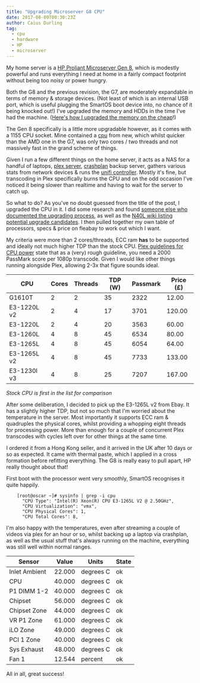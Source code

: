 ```yaml
---
title: "Upgrading Microserver G8 CPU"
date: 2017-08-09T00:30:23Z
author: Caius Durling
tag:
  - cpu
  - hardware
  - HP
  - microserver
---
```


My home server is a [HP Proliant Microserver Gen 8][g8], which is modestly powerful and runs everything I need at home in a fairly compact footprint without being too noisy or power hungry.

Both the G8 and the previous revision, the G7, are moderately expandable in terms of memory & storage devices. (Not least of which is an internal USB port, which is useful plugging the SmartOS boot device into, no chance of it being knocked out!) I've upgraded the memory and HDDs in the time I've had the machine. ([Here's how I upgraded the memory on the cheap][g8 memory upgrade]!)

The Gen 8 specifically is a little more upgradable however, as it comes with a 1155 CPU socket. Mine contained a [cpu][stock cpu] from new, which whilst quicker than the AMD one in the G7, was only two cores / two threads and not massively fast in the grand scheme of things.

Given I run a few different things on the home server, it acts as a NAS for a handful of laptops, [plex server][], [crashplan][] backup server, gathers various stats from network devices & runs the [unifi controller][]. Mostly it's fine, but transcoding in Plex specifically burns the CPU and on the odd occasion I've noticed it being slower than realtime and having to wait for the server to catch up.

So what to do? As you've no doubt guessed from the title of the post, I upgraded the CPU in it. I did some research and found [someone else who documented the upgrading process][upgrade process], as well as the [N40L wiki listing potential upgrade candidates][upgrade candidates]. I then pulled together my own table of processors, specs & price on fleabay to work out which I want.

My criteria were more than 2 cores/threads, ECC ram **has** to be supported and ideally not much higher TDP than the stock CPU. [Plex guidelines for CPU power][plex cpu] state that as a (very) rough guideline, you need a 2000 PassMark score per 1080p transcode. Given I would like other things running alongside Plex, allowing 2-3x that figure sounds ideal.

CPU         | Cores | Threads | TDP (W) | Passmark | Price (£)
------------|-------|---------|---------|----------|----------
G1610T      | 2     | 2       | 35      | 2322     | 12.00
E3-1220L v2 | 2     | 4       | 17      | 3701     | 120.00
E3-1220L    | 2     | 4       | 20      | 3563     | 60.00
E3-1260L    | 4     | 8       | 45      | 6534     | 80.00
E3-1265L    | 4     | 8       | 45      | 6054     | 64.00
E3-1265L v2 | 4     | 8       | 45      | 7733     | 133.00
E3-1230l v3 | 4     | 8       | 25      | 7207     | 167.00

*Stock CPU is first in the list for comparison*


After some deliberation, I decided to pick up the E3-1265L v2 from Ebay. It has a slightly higher TDP, but not so much that I'm worried about the temperature in the server. Most importantly it supports ECC ram & quadruples the physical cores, whilst providing a whopping eight threads for processing power. More than enough for a couple of concurrent Plex transcodes with cycles left over for other things at the same time.

I ordered it from a Hong Kong seller, and it arrived in the UK after 10 days or so as expected. It came with thermal paste, which I applied in a cross formation before refitting everything. The G8 is really easy to pull apart, HP really thought about that!

First boot with the processor went very smoothly, SmartOS recognises it quite happily.

        [root@oscar ~]# sysinfo | grep -i cpu
          "CPU Type": "Intel(R) Xeon(R) CPU E3-1265L V2 @ 2.50GHz",
          "CPU Virtualization": "vmx",
          "CPU Physical Cores": 1,
          "CPU Total Cores": 8,

I'm also happy with the temperatures, even after streaming a couple of videos via plex for an hour or so, whilst backing up a laptop via crashplan, as well as the usual stuff that's always running on the machine, everything was still well within normal ranges.

Sensor        | Value      | Units      | State
--------------|------------|------------|------
Inlet Ambient | 22.000     | degrees C  | ok
CPU           | 40.000     | degrees C  | ok
P1 DIMM 1-2   | 40.000     | degrees C  | ok
Chipset       | 56.000     | degrees C  | ok
Chipset Zone  | 44.000     | degrees C  | ok
VR P1 Zone    | 61.000     | degrees C  | ok
iLO Zone      | 49.000     | degrees C  | ok
PCI 1 Zone    | 40.000     | degrees C  | ok
Sys Exhaust   | 48.000     | degrees C  | ok
Fan 1         | 12.544     | percent    | ok

All in all, great success!

[g8]: https://www.hpe.com/uk/en/product-catalog/servers/proliant-servers/pip.hpe-proliant-microserver-gen8.5379860.html
[g8 memory upgrade]: /finding-cheap-microserver-g8-memory/
[stock cpu]: https://ark.intel.com/products/71074/Intel-Celeron-Processor-G1610T-2M-Cache-2_30-GHz
[plex server]: https://www.plex.tv/
[crashplan]: https://www.crashplan.com/
[unifi controller]: https://unifi-hd.ubnt.com
[upgrade process]: https://b3n.org/installed-xeon-e3-1230v2-in-gen8-hp-microserver/
[upgrade candidates]: http://n40l.wikia.com/wiki/Cpu_gen8
[plex cpu]: https://support.plex.tv/hc/en-us/articles/201774043
